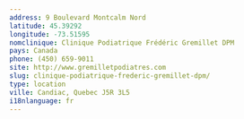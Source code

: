 ```yaml
---
address: 9 Boulevard Montcalm Nord
latitude: 45.39292
longitude: -73.51595
nomclinique: Clinique Podiatrique Frédéric Gremillet DPM
pays: Canada
phone: (450) 659-9011
site: http://www.gremilletpodiatres.com
slug: clinique-podiatrique-frederic-gremillet-dpm/
type: location
ville: Candiac, Quebec J5R 3L5
i18nlanguage: fr
---
```


